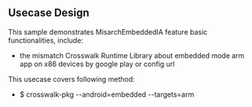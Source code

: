 ## Usecase Design

This sample demonstrates MisarchEmbeddedIA feature basic functionalities, include:

* the mismatch Crosswalk Runtime Library about embedded mode arm app on x86 devices by google play or config url

This usecase covers following method:

* $ crosswalk-pkg --android=embedded --targets=arm
